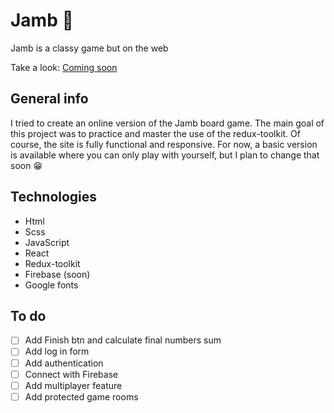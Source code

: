# Jamb :game_die:

Jamb is a classy game but on the web

Take a look: [Coming soon](##)

## General info

I tried to create an online version of the Jamb board game. The main goal of this project was to practice and master the use of the redux-toolkit. Of course, the site is fully functional and responsive. For now, a basic version is available where you can only play with yourself, but I plan to change that soon :grin:

## Technologies

* Html
* Scss
* JavaScript
* React
* Redux-toolkit
* Firebase (soon)
* Google fonts

## To do

- [ ] Add Finish btn and calculate final numbers sum
- [ ] Add log in form
- [ ] Add authentication
- [ ] Connect with Firebase
- [ ] Add multiplayer feature
- [ ] Add protected game rooms